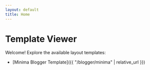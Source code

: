 ```yaml
---
layout: default
title: Home
---
```


# Template Viewer

Welcome! Explore the available layout templates:

- [Minima Blogger Template]({{ "/blogger/minima" | relative_url }})
